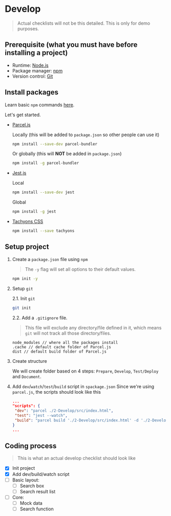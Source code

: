 # Develop

> Actual checklists will not be this detailed. This is only for demo purposes.

## **Prerequisite** (what you must have before installing a project)

- Runtime: [Node.js](https://nodejs.org)
- Package manager: [npm](https://www.npmjs.com)
- Version control: [Git](https://git-scm.com/)

## **Install packages**

Learn basic `npm` commands [here](http://dreamerslab.com/blog/en/npm-basic-commands/).

Let's get started.

- [Parcel.js](https://parceljs.org)

  Locally (this will be added to `package.json` so other people can use it)

  ```sh
  npm install --save-dev parcel-bundler
  ```

  Or globally (this will **NOT** be added in `package.json`)

  ```sh
  npm install -g parcel-bundler
  ```

- [Jest.js](https://jestjs.io)

  Local

  ```sh
  npm install --save-dev jest
  ```

  Global

  ```sh
  npm install -g jest
  ```

- [Tachyons CSS](http://tachyons.io)
  ```sh
  npm install --save tachyons
  ```

## Setup project

1. Create a `package.json` file using `npm`
   > The `-y` flag will set all options to their default values.
   ```sh
   npm init -y
   ```
2. Setup `git`

   2.1. Init `git`

   ```sh
   git init
   ```

   2.2. Add a `.gitignore` file.

   > This file will exclude any directory/file defined in it, which means `git` will not track all those directory/files.

   ```
   node_modules // where all the packages install
   .cache // default cache folder of Parcel.js
   dist // default build folder of Parcel.js
   ```

3. Create structure

   We will create folder based on 4 steps: `Prepare`, `Develop`, `Test/Deploy` and `Document`.

4. Add `dev`/`watch`/`test`/`build` script in `spackage.json`
   Since we're using `parcel.js`, the scripts should look like this
   ```json
   ...
   "scripts": {
    "dev": "parcel ./2-Develop/src/index.html",
    "test": "jest --watch",
    "build": "parcel build './2-Develop/src/index.html' -d './2-Develop/build'"
   }
   ...
   ```

## Coding process

> This is what an actual develop checklist should look like

- [x] Init project
- [x] Add dev/build/watch script
- [ ] Basic layout:
  - [ ] Search box
  - [ ] Search result list
- [ ] Core:
  - [ ] Mock data
  - [ ] Search function
